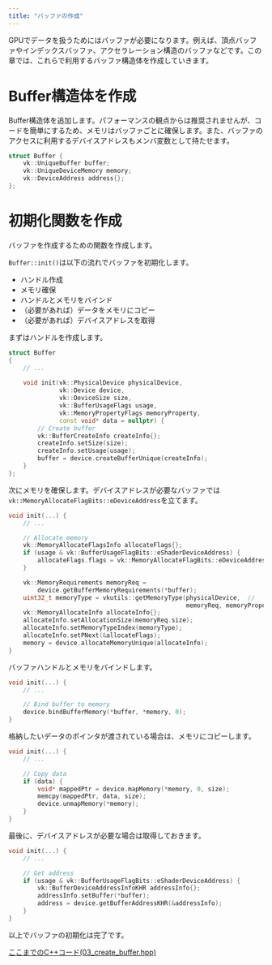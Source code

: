 ```yaml
---
title: "バッファの作成"
---
```


GPUでデータを扱うためにはバッファが必要になります。例えば、頂点バッファやインデックスバッファ、アクセラレーション構造のバッファなどです。この章では、これらで利用するバッファ構造体を作成していきます。

# Buffer構造体を作成

Buffer構造体を追加します。パフォーマンスの観点からは推奨されませんが、コードを簡単にするため、メモリはバッファごとに確保します。また、バッファのアクセスに利用するデバイスアドレスもメンバ変数として持たせます。

```cpp
struct Buffer {
    vk::UniqueBuffer buffer;
    vk::UniqueDeviceMemory memory;
    vk::DeviceAddress address{};
};
```

# 初期化関数を作成

バッファを作成するための関数を作成します。

`Buffer::init()`は以下の流れでバッファを初期化します。
- ハンドル作成
- メモリ確保
- ハンドルとメモリをバインド
- （必要があれば）データをメモリにコピー
- （必要があれば）デバイスアドレスを取得

まずはハンドルを作成します。

```cpp
struct Buffer
{
    // ...
    
    void init(vk::PhysicalDevice physicalDevice,
              vk::Device device,
              vk::DeviceSize size,
              vk::BufferUsageFlags usage,
              vk::MemoryPropertyFlags memoryProperty,
              const void* data = nullptr) {
        // Create buffer
        vk::BufferCreateInfo createInfo{};
        createInfo.setSize(size);
        createInfo.setUsage(usage);
        buffer = device.createBufferUnique(createInfo);
    }
};
```

次にメモリを確保します。デバイスアドレスが必要なバッファでは`vk::MemoryAllocateFlagBits::eDeviceAddress`を立てます。

```cpp
void init(...) {
    // ...

    // Allocate memory
    vk::MemoryAllocateFlagsInfo allocateFlags{};
    if (usage & vk::BufferUsageFlagBits::eShaderDeviceAddress) {
        allocateFlags.flags = vk::MemoryAllocateFlagBits::eDeviceAddress;
    }

    vk::MemoryRequirements memoryReq =
        device.getBufferMemoryRequirements(*buffer);
    uint32_t memoryType = vkutils::getMemoryType(physicalDevice,  //
                                                 memoryReq, memoryProperty);
    vk::MemoryAllocateInfo allocateInfo{};
    allocateInfo.setAllocationSize(memoryReq.size);
    allocateInfo.setMemoryTypeIndex(memoryType);
    allocateInfo.setPNext(&allocateFlags);
    memory = device.allocateMemoryUnique(allocateInfo);
}
```

バッファハンドルとメモリをバインドします。

```cpp
void init(...) {
    // ...

    // Bind buffer to memory
    device.bindBufferMemory(*buffer, *memory, 0);
}
```

格納したいデータのポインタが渡されている場合は、メモリにコピーします。
    
```cpp
void init(...) {
    // ...

    // Copy data
    if (data) {
        void* mappedPtr = device.mapMemory(*memory, 0, size);
        memcpy(mappedPtr, data, size);
        device.unmapMemory(*memory);
    }
}
```

最後に、デバイスアドレスが必要な場合は取得しておきます。

```cpp
void init(...) {
    // ...

    // Get address
    if (usage & vk::BufferUsageFlagBits::eShaderDeviceAddress) {
        vk::BufferDeviceAddressInfoKHR addressInfo{};
        addressInfo.setBuffer(*buffer);
        address = device.getBufferAddressKHR(&addressInfo);
    }
}
```

以上でバッファの初期化は完了です。

[ここまでのC++コード(03_create_buffer.hpp)](https://github.com/nishidate-yuki/vulkan_raytracing_from_scratch/blob/master/code/03_create_buffer.hpp)
